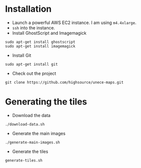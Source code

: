 
# Installation

* Launch a powerful AWS EC2 instance. I am using `m4.4xlarge`.
* `ssh` into the instance.
* Install GhostScript and Imagemagick

```
sudo apt-get install ghostscript 
sudo apt-get install imagemagick
```

* Install Git

```
sudo apt-get install git
```

* Check out the project

```
git clone https://github.com/highsource/unece-maps.git
```

# Generating the tiles

* Download the data

```
./download-data.sh 
```

* Generate the main images

```
./generate-main-images.sh 
```

* Generate the tiles

```
generate-tiles.sh 
```